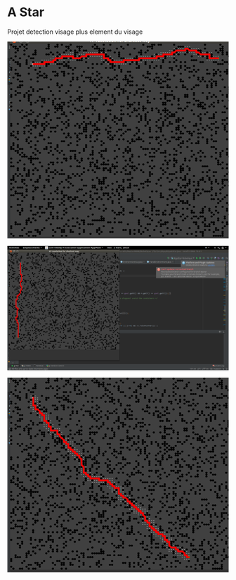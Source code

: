 # A Star
Projet detection visage plus element du visage

<p align="center">
  <img src="https://github.com/jyekta/A-Star-algorithm/blob/master/algo1.png" alt="Screenshot"/>
</p>
<p align="center">
  <img src="https://github.com/jyekta/A-Star-algorithm/blob/master/algo2.png" alt="Screenshot"/>
</p>
<p align="center">
  <img src="https://github.com/jyekta/A-Star-algorithm/blob/master/algo3.png" alt="Screenshot"/>
</p>